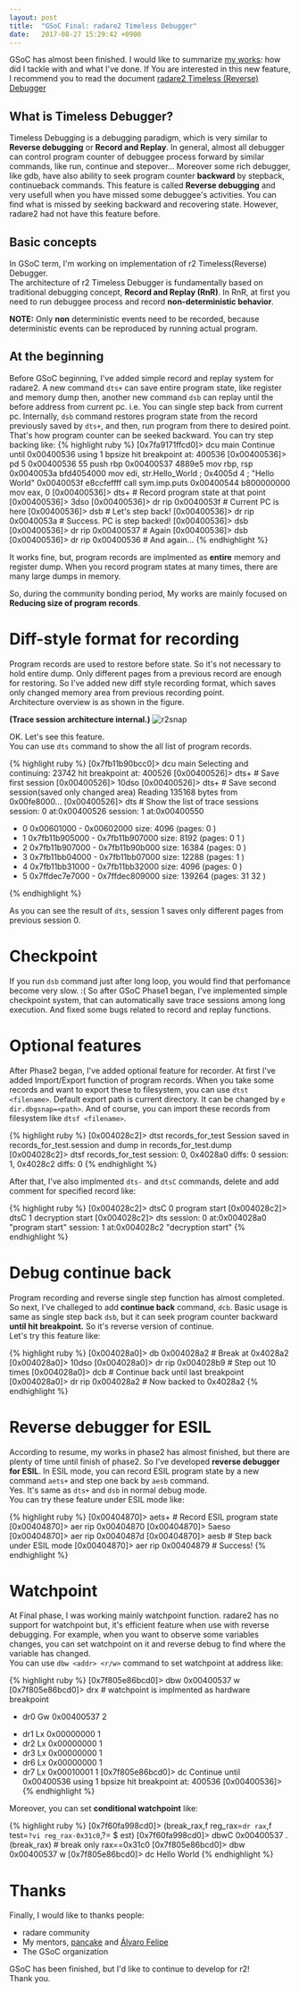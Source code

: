 ```yaml
---
layout: post
title:  "GSoC Final: radare2 Timeless Debugger"
date:   2017-08-27 15:29:42 +0900
---
```

GSoC has almost been finished. I would like to summarize [my works](https://github.com/radare/radare2/commits/master?author=rkx1209):
how did I tackle with and what I've done.
If You are interested in this new feature, I recommend you to read the document
[radare2 Timeless (Reverse) Debugger](https://radare.gitbooks.io/radare2book/content/debugger/revdebug.html)

## What is Timeless Debugger?
Timeless Debugging is a debugging paradigm, which is very similar to **Reverse debugging** or **Record and Replay**. In general, almost all debugger can control program counter of debuggee process forward
by similar commands, like run, continue and stepover... Moreover some rich debugger, like gdb, have also ability to seek program counter **backward** by stepback, continueback commands.
This feature is called **Reverse debugging** and very usefull when you have missed some debuggee's activities. You can find what is missed by seeking backward and recovering state.
However, radare2 had not have this feature before.

## Basic concepts
In GSoC term, I'm working on implementation of r2 Timeless(Reverse) Debugger.  
The architecture of r2 Timeless Debugger is fundamentally based on traditional debugging concept, **Record and Replay (RnR)**. In RnR, at first you need to run debuggee process and record **non-deterministic behavior**.  

**NOTE:** Only **non** deterministic events need to be recorded, because deterministic events can be reproduced by running actual program.  

## At the beginning
Before GSoC beginning, I've added simple record and replay system for radare2.
A new command `dts+` can save entire program state, like register and memory dump then,
another new command `dsb` can replay until the before address from current pc.
i.e. You can single step back from current pc.
Internally, `dsb` command restores program state from the record previously saved by `dts+`,
and then, run program from there to desired point.
That's how program counter can be seeked backward. You can try step backing like:
{% highlight ruby %}
[0x7fa9171ffcd0]> dcu main
Continue until 0x00400536 using 1 bpsize
hit breakpoint at: 400536
[0x00400536]> pd 5
            0x00400536      55             push rbp
            0x00400537      4889e5         mov rbp, rsp
            0x0040053a      bfd4054000     mov edi, str.Hello_World    ; 0x4005d
4 ; "Hello World"
            0x0040053f      e8ccfeffff     call sym.imp.puts
            0x00400544      b800000000     mov eax, 0
[0x00400536]> dts+      # Record program state at that point
[0x00400536]> 3dso
[0x00400536]> dr rip
0x0040053f              # Current PC is here
[0x00400536]> dsb       # Let's step back!
[0x00400536]> dr rip
0x0040053a              # Success. PC is step backed!
[0x00400536]> dsb
[0x00400536]> dr rip
0x00400537              # Again
[0x00400536]> dsb
[0x00400536]> dr rip
0x00400536              # And again...
{% endhighlight %}

It works fine, but, program records are implmented as **entire** memory and register dump.
When you record program states at many times, there are many large dumps in memory.

So, during the community bonding period, My works are mainly focused on **Reducing size of
program records**.

# Diff-style format for recording
Program records are used to restore before state. So it's not necessary to hold entire dump.
Only different pages from a previous record are enough for restoring.
So I've added new diff style recording format, which saves only changed memory area
from previous recording point.  
Architecture overview is as shown in the figure.  

**(Trace session architecture internal.)**
![r2snap]({{site.baseurl}}/images/r2snap.jpg)

OK. Let's see this feature.   
You can use `dts` command to show the all list of program records.  

{% highlight ruby %}
[0x7fb11b90bcc0]> dcu main
Selecting and continuing: 23742
hit breakpoint at: 400526
[0x00400526]> dts+                        # Save first session
[0x00400526]> 10dso
[0x00400526]> dts+                        # Save second session(saved only changed area)
Reading 135168 bytes from 0x00fe8000...
[0x00400526]> dts                         # Show the list of trace sessions
session: 0   at:0x00400526
session: 1   at:0x00400550
  - 0 0x00601000 - 0x00602000 size: 4096 (pages: 0 )
  - 1 0x7fb11b905000 - 0x7fb11b907000 size: 8192 (pages: 0 1 )
  - 2 0x7fb11b907000 - 0x7fb11b90b000 size: 16384 (pages: 0 )
  - 3 0x7fb11bb04000 - 0x7fb11bb07000 size: 12288 (pages: 1 )
  - 4 0x7fb11bb31000 - 0x7fb11bb32000 size: 4096 (pages: 0 )
  - 5 0x7ffdec7e7000 - 0x7ffdec809000 size: 139264 (pages: 31 32 )

{% endhighlight %}

As you can see the result of `dts`, session 1 saves only different pages from previous session 0.  


# Checkpoint
If you run `dsb` command just after long loop, you would find that perfomance become very slow. :(
So after GSoC Phase1 began, I've implemented simple checkpoint system, that can automatically save trace sessions among long execution. And fixed some bugs related to record and replay functions.

# Optional features
After Phase2 began, I've added optional feature for recorder. At first I've added Import/Export
function of program records. When you take some records and want to export these to filesystem, you can
use `dtst <filename>`. Default export path is current directory. It can be changed by `e dir.dbgsnap=<path>`. And of course, you can import these records from filesystem like `dtsf <filename>`.

{% highlight ruby %}
[0x004028c2]> dtst records_for_test
Session saved in records_for_test.session and dump in records_for_test.dump
[0x004028c2]> dtsf records_for_test
session: 0, 0x4028a0 diffs: 0
session: 1, 0x4028c2 diffs: 0
{% endhighlight %}

After that, I've also implmented `dts-` and `dtsC` commands, delete and add comment for specified record like:

{% highlight ruby %}
[0x004028c2]> dtsC 0 program start
[0x004028c2]> dtsC 1 decryption start
[0x004028c2]> dts
session: 0   at:0x004028a0   "program start"
session: 1   at:0x004028c2   "decryption start"
{% endhighlight %}


# Debug continue back
Program recording and reverse single step function has almost completed. So next, I've challeged to add
**continue back** command, `dcb`. Basic usage is same as single step back `dsb`, but it can seek program counter backward **until hit breakpoint.** So it's reverse version of continue.  
Let's try this feature like:

{% highlight ruby %}
[0x004028a0]> db 0x004028a2 # Break at 0x4028a2
[0x004028a0]> 10dso
[0x004028a0]> dr rip
0x004028b9                  # Step out 10 times
[0x004028a0]> dcb           # Continue back until last breakpoint
[0x004028a0]> dr rip
0x004028a2                  # Now backed to 0x4028a2
{% endhighlight %}


# Reverse debugger for ESIL
According to resume, my works in phase2 has almost finished, but there are plenty of time until finish of phase2. So I've developed **reverse debugger for ESIL**. In ESIL mode, you can record ESIL program state by a new command `aets+` and step one back by `aesb` command.  
Yes. It's same as `dts+` and `dsb` in normal debug mode.  
You can try these feature under ESIL mode like:

{% highlight ruby %}
[0x00404870]> aets+     # Record ESIL program state
[0x00404870]> aer rip
0x00404870
[0x00404870]> 5aeso
[0x00404870]> aer rip
0x0040487d
[0x00404870]> aesb     #  Step back under ESIL mode
[0x00404870]> aer rip
0x00404879             #  Success!
{% endhighlight %}

# Watchpoint
At Final phase, I was working mainly watchpoint function. radare2 has no support for watchpoint but, it's efficient feature when use with reverse debugging. For example, when you want to observe some variables changes, you can set watchpoint on it and reverse debug to find where the variable has changed.  
You can use `dbw <addr> <r/w>` command to set watchpoint at address like:  

{% highlight ruby %}
[0x7f805e86bcd0]> dbw 0x00400537 w
[0x7f805e86bcd0]> drx       # watchpoint is implmented as hardware breakpoint
* dr0 Gw 0x00400537 2
- dr1 Lx 0x00000000 1
- dr2 Lx 0x00000000 1
- dr3 Lx 0x00000000 1
- dr6 Lx 0x00000000 1
- dr7 Lx 0x00010001 1
[0x7f805e86bcd0]> dc
Continue until 0x00400536 using 1 bpsize
hit breakpoint at: 400536
[0x00400536]>
{% endhighlight %}

Moreover, you can set **conditional watchpoint** like:

{% highlight ruby %}
[0x7f60fa998cd0]> (break_rax,f reg_rax=`dr rax`,f test=`?vi reg_rax-0x31c0`,?= $
est)
[0x7f60fa998cd0]> dbwC 0x00400537 .(break_rax)  # break only rax==0x31c0
[0x7f805e86bcd0]> dbw 0x00400537 w
[0x7f805e86bcd0]> dc
Hello World
{% endhighlight %}

# Thanks
Finally, I would like to thanks people:
- radare community
- My mentors, [pancake](https://twitter.com/trufae) and [Álvaro Felipe](https://twitter.com/alvaro_fe)
- The GSoC organization

GSoC has been finished, but I'd like to continue to develop for r2!  
Thank you.  
